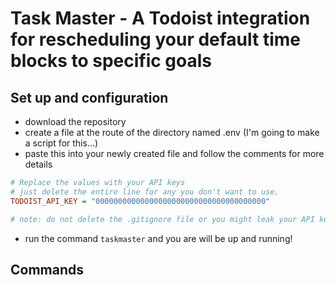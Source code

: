 # Task Master - A Todoist integration for rescheduling your default time blocks to specific goals

## Set up and configuration
 - download the repository
 - create a file at the route of the directory named .env (I'm going to make a script for this...)
 - paste this into your newly created file and follow the comments for more details

 ```ini
# Replace the values with your API keys
# just delete the entire line for any you don't want to use.
TODOIST_API_KEY = "00000000000000000000000000000000000000"

# note: do not delete the .gitignore file or you might leak your API keys
 ```

- run the command ```taskmaster``` and you are will be up and running!

## Commands